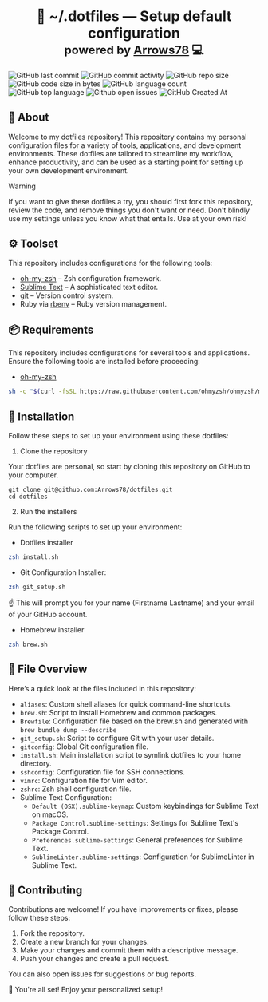 <h1 align="center">
    📂 ~/.dotfiles — Setup default configuration<br/>
    <sub>powered by  <a href="https://github.com/Arrows78/">Arrows78</a> 💻</sub>
</h1>

![GitHub last commit](https://img.shields.io/github/last-commit/Arrows78/dotfiles?style=for-the-badge&color=FD8494&logoColor=D9E0EE&logo=github)
![GitHub commit activity](https://img.shields.io/github/commit-activity/m/Arrows78/dotfiles?style=for-the-badge&color=FF6022&logoColor=D9E0EE&logo=git)
![GitHub repo size](https://img.shields.io/github/repo-size/Arrows78/dotfiles?style=for-the-badge&color=FECB02&logoColor=D9E0EE&logo=databricks)
![GitHub code size in bytes](https://img.shields.io/github/languages/code-size/Arrows78/dotfiles?style=for-the-badge&color=5A59AD&logoColor=D9E0EE&logo=sublimetext)
![GitHub language count](https://img.shields.io/github/languages/count/Arrows78/dotfiles?style=for-the-badge&color=F93538&logoColor=D9E0EE&logo=polymerproject)
![GitHub top language](https://img.shields.io/github/languages/top/Arrows78/dotfiles?style=for-the-badge&color=298AD9&logoColor=D9E0EE&logo=gnubash)
![Github open issues](https://img.shields.io/github/issues/Arrows78/dotfiles?style=for-the-badge&color=D9E0EE&logoColor=D9E0EE&logo=jira)
![GitHub Created At](https://img.shields.io/github/created-at/Arrows78/dotfiles?style=for-the-badge&color=3DB876&logoColor=D9E0EE&logo=clockify)

## 👋 About

Welcome to my dotfiles repository! This repository contains my personal configuration files for a variety of tools, applications, and development environments. These dotfiles are tailored to streamline my workflow, enhance productivity, and can be used as a starting point for setting up your own development environment.

> [!WARNING]
> If you want to give these dotfiles a try, you should first fork this repository, review the code, and remove things you don't want or need. Don't blindly use my settings unless you know what that entails. Use at your own risk!

## ⚙️ Toolset

This repository includes configurations for the following tools:

- [oh-my-zsh](http://ohmyz.sh/) – Zsh configuration framework.
- [Sublime Text](https://www.sublimetext.com/) – A sophisticated text editor.
- [git](https://git-scm.com/) – Version control system.
- Ruby via [rbenv](https://github.com/rbenv/rbenv) – Ruby version management.


## 📦 Requirements

This repository includes configurations for several tools and applications. Ensure the following tools are installed before proceeding:

- [oh-my-zsh](http://ohmyz.sh/)

```bash
sh -c "$(curl -fsSL https://raw.githubusercontent.com/ohmyzsh/ohmyzsh/master/tools/install.sh)"
```

## 📖 Installation

Follow these steps to set up your environment using these dotfiles:

1. Clone the repository

Your dotfiles are personal, so start by cloning this repository on GitHub to your computer.

```
git clone git@github.com:Arrows78/dotfiles.git
cd dotfiles
```

2. Run the installers

Run the following scripts to set up your environment:

- Dotfiles installer

```bash
zsh install.sh
```

- Git Configuration Installer:

```bash
zsh git_setup.sh
```

☝️ This will prompt you for your name (Firstname Lastname) and your email of your GitHub account.

- Homebrew installer

```bash
zsh brew.sh
```

## 📂 File Overview

Here’s a quick look at the files included in this repository:

- `aliases`: Custom shell aliases for quick command-line shortcuts.
- `brew.sh`: Script to install Homebrew and common packages.
- `Brewfile`: Configuration file based on the brew.sh and generated with `brew bundle dump --describe`
- `git_setup.sh`: Script to configure Git with your user details.
- `gitconfig`: Global Git configuration file.
- `install.sh`: Main installation script to symlink dotfiles to your home directory.
- `sshconfig`: Configuration file for SSH connections.
- `vimrc`: Configuration file for Vim editor.
- `zshrc`: Zsh shell configuration file.
- Sublime Text Configuration:
  - `Default (OSX).sublime-keymap`: Custom keybindings for Sublime Text on macOS.
  - `Package Control.sublime-settings`: Settings for Sublime Text's Package Control.
  - `Preferences.sublime-settings`: General preferences for Sublime Text.
  - `SublimeLinter.sublime-settings`: Configuration for SublimeLinter in Sublime Text.


## 👥 Contributing

Contributions are welcome! If you have improvements or fixes, please follow these steps:

1. Fork the repository.
2. Create a new branch for your changes.
3. Make your changes and commit them with a descriptive message.
4. Push your changes and create a pull request.

You can also open issues for suggestions or bug reports.

🎉 You're all set! Enjoy your personalized setup!